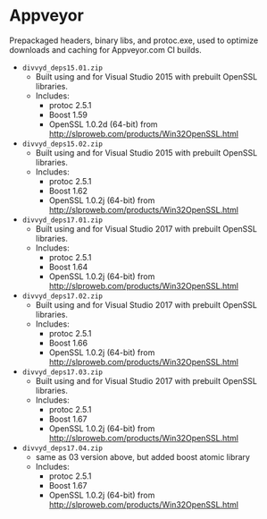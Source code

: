 # Appveyor

Prepackaged headers, binary libs, and protoc.exe, used to
optimize downloads and caching for Appveyor.com CI builds.

* `divvyd_deps15.01.zip`
  * Built using and for Visual Studio 2015 with prebuilt OpenSSL
    libraries.
  * Includes:
    * protoc 2.5.1
    * Boost 1.59
    * OpenSSL 1.0.2d (64-bit) from http://slproweb.com/products/Win32OpenSSL.html
* `divvyd_deps15.02.zip`
  * Built using and for Visual Studio 2015 with prebuilt OpenSSL
    libraries.
  * Includes:
    * protoc 2.5.1
    * Boost 1.62
    * OpenSSL 1.0.2j (64-bit) from http://slproweb.com/products/Win32OpenSSL.html
* `divvyd_deps17.01.zip`
  * Built using and for Visual Studio 2017 with prebuilt OpenSSL
    libraries.
  * Includes:
    * protoc 2.5.1
    * Boost 1.64
    * OpenSSL 1.0.2j (64-bit) from http://slproweb.com/products/Win32OpenSSL.html
* `divvyd_deps17.02.zip`
  * Built using and for Visual Studio 2017 with prebuilt OpenSSL
    libraries.
  * Includes:
    * protoc 2.5.1
    * Boost 1.66
    * OpenSSL 1.0.2j (64-bit) from http://slproweb.com/products/Win32OpenSSL.html
* `divvyd_deps17.03.zip`
  * Built using and for Visual Studio 2017 with prebuilt OpenSSL
    libraries.
  * Includes:
    * protoc 2.5.1
    * Boost 1.67
    * OpenSSL 1.0.2j (64-bit) from http://slproweb.com/products/Win32OpenSSL.html
* `divvyd_deps17.04.zip`
  * same as 03 version above, but added boost atomic library
  * Includes:
    * protoc 2.5.1
    * Boost 1.67
    * OpenSSL 1.0.2j (64-bit) from http://slproweb.com/products/Win32OpenSSL.html
